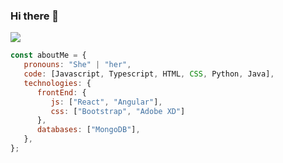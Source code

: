 ### Hi there 👋

<img src="https://res.cloudinary.com/do2ijjhfn/image/upload/v1657927720/Banner_de_LinkedIn_Sencillo_Tecnolog%C3%ADa_1_jc3bit.png"/>



```javascript
const aboutMe = {
   pronouns: "She" | "her",
   code: [Javascript, Typescript, HTML, CSS, Python, Java],
   technologies: {
      frontEnd: {
         js: ["React", "Angular"],
         css: ["Bootstrap", "Adobe XD"]
      },
      databases: ["MongoDB"],
   },
};
```
</br></br>
<!--
**paogutierrez/paogutierrez** is a ✨ _special_ ✨ repository because its `README.md` (this file) appears on your GitHub profile.

Here are some ideas to get you started:

- 🔭 I’m currently working on ...
- 🌱 I’m currently learning ...
- 👯 I’m looking to collaborate on ...
- 🤔 I’m looking for help with ...
- 💬 Ask me about ...
- 📫 How to reach me: ...
- 😄 Pronouns: ...
- ⚡ Fun fact: ...
-->
